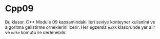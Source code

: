 # Cpp09

Bu klasor, C++ Module 09 kapsamindaki ileri seviye konteyner kullanimi ve algoritma gelistirme orneklerini icerir. Her egzersiz `exXX` klasorunde yer alir ve `make` komutu ile derlenebilir.

